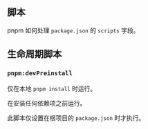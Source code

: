## 脚本

pnpm 如何处理 `package.json` 的 `scripts` 字段。

## 生命周期脚本[](#生命周期脚本 "生命周期脚本的直接链接")

### `pnpm:devPreinstall`[](#pnpmdevpreinstall "pnpmdevpreinstall的直接链接")

仅在本地 `pnpm install` 时运行。

在安装任何依赖项之前运行。

此脚本仅设置在根项目的 `package.json` 时才执行。